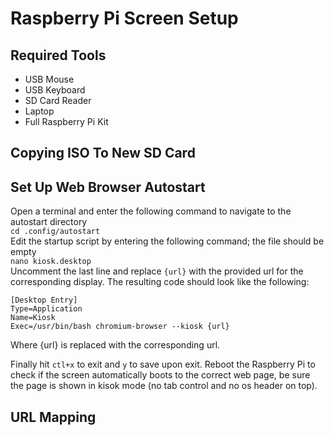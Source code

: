 # Raspberry Pi Screen Setup

## Required Tools 
- USB Mouse
- USB Keyboard
- SD Card Reader
- Laptop
- Full Raspberry Pi Kit

## Copying ISO To New SD Card


## Set Up Web Browser Autostart
Open a terminal and enter the following command to navigate to the autostart directory </br>
`cd .config/autostart` </br>
Edit the startup script by entering the following command; the file should be empty </br>
`nano kiosk.desktop` </br>
Uncomment the last line and replace `{url}` with the provided url for the corresponding display. The resulting code should look like the following: </br>
```
[Desktop Entry]
Type=Application
Name=Kiosk
Exec=/usr/bin/bash chromium-browser --kiosk {url}
```
Where {url} is replaced with the corresponding url.

Finally hit `ctl+x` to exit and `y` to save upon exit. Reboot the Raspberry Pi to check if the screen automatically boots to the correct web page, be sure the page is shown in kisok mode (no tab control and no os header on top). 

## URL Mapping
